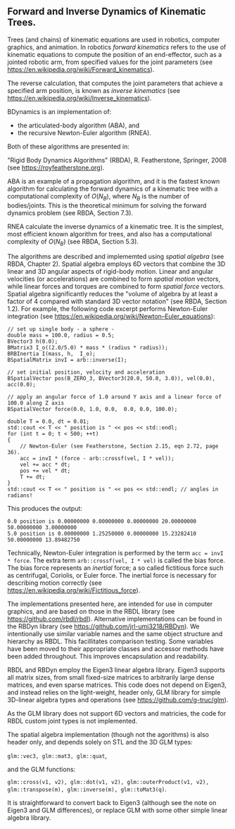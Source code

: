 
 ## Forward and Inverse Dynamics of Kinematic Trees.

 Trees (and chains) of kinematic equations are used in robotics, computer graphics, and animation.
 In robotics _forward kinematics_ refers to the use of kinematic equations to compute the position of 
 an end-effector, such as a jointed robotic arm, from specified values for the joint parameters
 (see  https://en.wikipedia.org/wiki/Forward_kinematics).

 The reverse calculation, that computes the joint parameters that achieve a specified arm position, 
 is known as _inverse kinematics_ (see https://en.wikipedia.org/wiki/Inverse_kinematics).

 BDynamics is an implementation of:
 
 - the articulated-body algorithm (ABA), and  
 - the recursive Newton-Euler algorithm (RNEA).

 Both of these algorithms are presented in:

 "Rigid Body Dynamics Algorithms" (RBDA), R. Featherstone, Springer, 2008 (see https://royfeatherstone.org). 

 ABA is an example of a propagation algorithm, and it is the fastest known algorithm
 for calculating the forward dynamics of a kinematic tree with a computational complexity of $O(N_B)$,
 where $N_B$ is the number of bodies/joints. 
 This is the theoretical minimum for solving the forward dynamics problem (see RBDA, Section 7.3). 
 
 RNEA calculate the inverse dynamics of a kinematic tree. 
 It is the simplest, most efficient known algorithm for trees, and also has a computational
 complexity of $O(N_B)$ (see RBDA, Section 5.3). 

 The algorithms are described and implememted using _spatial algebra_ (see RBDA, Chapter 2). 
 Spatial algebra  employs 6D vectors that combine the 3D linear and
 3D angular aspects of rigid-body motion.
 Linear and angular velocities (or accelerations) are
 combined to form  _spatial_ _motion_ vectors, while linear forces and torques are combined
 to form  _spatial_ _force_ vectors.
 Spatial algebra significantly reduces the
"volume of algebra by at least a factor of 4 compared with standard 3D vector notation" (see RBDA, Section 1.2). 
 For example, the following code excerpt performs Newton-Euler integration (see https://en.wikipedia.org/wiki/Newton–Euler_equations):

    // set up single body - a sphere -  
    double mass = 100.0, radius = 0.5; 
    BVector3 h(0.0);
    BMatrix3 I_o((2.0/5.0) * mass * (radius * radius)); 
    BRBInertia I(mass, h,  I_o);
    BSpatialMatrix invI = arb::inverse(I);

    // set initial position, velocity and acceleration
    BSpatialVector pos(B_ZERO_3, BVector3(20.0, 50.0, 3.0)), vel(0.0), acc(0.0);
    
    // apply an angular force of 1.0 around Y axis and a linear force of 100.0 along Z axis
    BSpatialVector force(0.0, 1.0, 0.0,  0.0, 0.0, 100.0);

    double T = 0.0, dt = 0.01;
    std::cout << T << " position is " << pos << std::endl;
    for (int t = 0; t < 500; ++t)
    {
        // Newton-Euler (see Featherstone, Section 2.15, eqn 2.72, page 36).
        acc = invI * (force - arb::crossf(vel, I * vel)); 
        vel += acc * dt;
        pos += vel * dt;
        T += dt;
    }
    std::cout << T << " position is " << pos << std::endl; // angles in radians!

 This produces the output:

    0.0 position is 0.00000000 0.00000000 0.00000000 20.00000000 50.00000000 3.00000000 
    5.0 position is 0.00000000 1.25250000 0.00000000 15.23282410 50.00000000 13.89482750 

 Technically, Newton-Euler integration is performed by the term ```acc = invI * force```.
 The extra term ```arb::crossf(vel, I * vel)``` is called the bias force.
 The bias force represents an _inertial_ force; a so called fictitious force such as centrifugal, Coriolis, or Euler force. 
 The inertial force is necessary for describing motion correctly (see https://en.wikipedia.org/wiki/Fictitious_force).
 
 The implementations presented here, are intended for use in computer graphics, and are 
 based on those in the RBDL library (see https://github.com/rbdl/rbdl).
 Alternative implementations can be found in the RBDyn library (see https://github.com/jrl-umi3218/RBDyn).
 We intentionally use similar variable names and the same object structure and hierarchy as RBDL. This facillitates comparison testing. 
 Some variables have been moved to their appropriate classes and accessor methods 
 have been added throughout. This improves encapsulation and readability.
 

 RBDL and RBDyn employ the Eigen3 linear algebra library. Eigen3 supports all matrix sizes, from small 
 fixed-size matrices to arbitrarily large dense matrices, and even sparse matrices.
 This code does not depend on Eigen3, and instead relies on the light-weight, header only, GLM library 
 for simple 3D-linear algebra types and operations (see https://github.com/g-truc/glm). 

 As the GLM library does not support 6D vectors and matricies, the code for RBDL custom
 joint types is not implemented.

 The spatial algebra implementation (though not the agorithms) is also header only, and depends solely on STL and the 3D GLM types: 
 
 ```glm::vec3, glm::mat3, glm::quat```, 
 
 and the GLM functions:
 
 ```glm::cross(v1, v2), glm::dot(v1, v2), glm::outerProduct(v1, v2), glm::transpose(m), glm::inverse(m), glm::toMat3(q)```.
 
 It is straightforward to convert back to Eigen3 (although see 
 the note on Eigen3 and GLM differences), or  replace GLM with some other simple
 linear algebra library.

 
